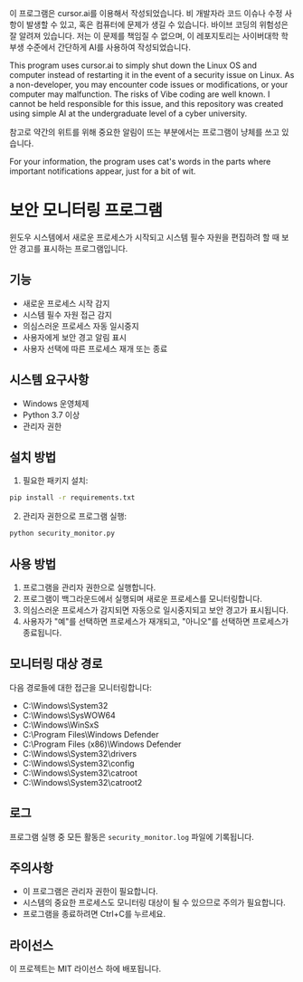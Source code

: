 이 프로그램은 cursor.ai를 이용해서 작성되었습니다. 비 개발자라 코드 이슈나 수정 사항이 발생할 수 있고, 혹은 컴퓨터에 문제가 생길 수 있습니다. 바이브 코딩의 위험성은 잘 알려져 있습니다. 저는 이 문제를 책임질 수 없으며, 이 레포지토리는 사이버대학 학부생 수준에서 간단하게 AI를 사용하여 작성되었습니다.

This program uses cursor.ai to simply shut down the Linux OS and computer instead of restarting it in the event of a security issue on Linux.
As a non-developer, you may encounter code issues or modifications, or your computer may malfunction. The risks of Vibe coding are well known.
I cannot be held responsible for this issue, and this repository was created using simple AI at the undergraduate level of a cyber university.

참고로 약간의 위트를 위해 중요한 알림이 뜨는 부분에서는 프로그램이 냥체를 쓰고 있습니다.

For your information, the program uses cat's words in the parts where important notifications appear, just for a bit of wit.

# 보안 모니터링 프로그램

윈도우 시스템에서 새로운 프로세스가 시작되고 시스템 필수 자원을 편집하려 할 때 보안 경고를 표시하는 프로그램입니다.

## 기능

- 새로운 프로세스 시작 감지
- 시스템 필수 자원 접근 감지
- 의심스러운 프로세스 자동 일시중지
- 사용자에게 보안 경고 알림 표시
- 사용자 선택에 따른 프로세스 재개 또는 종료

## 시스템 요구사항

- Windows 운영체제
- Python 3.7 이상
- 관리자 권한

## 설치 방법

1. 필요한 패키지 설치:
```bash
pip install -r requirements.txt
```

2. 관리자 권한으로 프로그램 실행:
```bash
python security_monitor.py
```

## 사용 방법

1. 프로그램을 관리자 권한으로 실행합니다.
2. 프로그램이 백그라운드에서 실행되며 새로운 프로세스를 모니터링합니다.
3. 의심스러운 프로세스가 감지되면 자동으로 일시중지되고 보안 경고가 표시됩니다.
4. 사용자가 "예"를 선택하면 프로세스가 재개되고, "아니오"를 선택하면 프로세스가 종료됩니다.

## 모니터링 대상 경로

다음 경로들에 대한 접근을 모니터링합니다:
- C:\Windows\System32
- C:\Windows\SysWOW64
- C:\Windows\WinSxS
- C:\Program Files\Windows Defender
- C:\Program Files (x86)\Windows Defender
- C:\Windows\System32\drivers
- C:\Windows\System32\config
- C:\Windows\System32\catroot
- C:\Windows\System32\catroot2

## 로그

프로그램 실행 중 모든 활동은 `security_monitor.log` 파일에 기록됩니다.

## 주의사항

- 이 프로그램은 관리자 권한이 필요합니다.
- 시스템의 중요한 프로세스도 모니터링 대상이 될 수 있으므로 주의가 필요합니다.
- 프로그램을 종료하려면 Ctrl+C를 누르세요.

## 라이선스

이 프로젝트는 MIT 라이선스 하에 배포됩니다.
